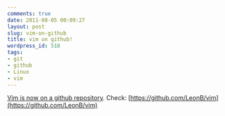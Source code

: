 ```yaml
---
comments: true
date: 2011-08-05 00:09:27
layout: post
slug: vim-on-github
title: vim on github!
wordpress_id: 518
tags:
- git
- github
- Linux
- vim
---
```


[Vim is now on a github repository](https://github.com/LeonB/vim). Check: [https://github.com/LeonB/vim](https://github.com/LeonB/vim)
